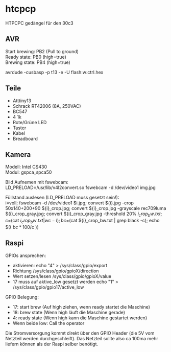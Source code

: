 htcpcp
======

HTPCPC gedängel für den 30c3

AVR
---
Start brewing: PB2 (Pull to ground)  
Ready state: PB0 (high=true)  
Brewing state: PB4 (high=true)  

avrdude -cusbasp -p t13 -e -U flash:w:ctrl.hex

Teile
-----
- Atttiny13
- Schrack RT42006 (8A, 250VAC)
- BC547
- 4 1k
- Rote/Grüne LED
- Taster
- Kabel
- Breadboard

Kamera
------
Modell: Intel CS430  
Modul: gspca_spca50

Bild Aufnemen mit fswebcam:  
  LD_PRELOAD=/usr/lib/v4l2convert.so fswebcam -d /dev/video1 img.jpg
  
Füllstand auslesen (LD_PRELOAD muss gesetzt sein!):  
  i=voll; fswebcam -d /dev/video1 $i.jpg; convert ${i}.jpg -crop 50x140+200+90 ${i}_crop.jpg; convert ${i}_crop.jpg -grayscale rec709luma ${i}_crop_gray.jpg; convert ${i}_crop_gray.jpg -threshold 20% ${i}_crop_bw.txt; c=$(cat ${i}_crop_bw.txt | wc -l); bc=$(cat ${i}_crop_bw.txt | grep black -c); echo $(( $bc*100/$c ))

Raspi
-----
GPIOs ansprechen:
 - aktivieren:
   echo "4" > /sys/class/gpio/export
 - Richtung
   /sys/class/gpio/gpioX/direction
 - Wert setzen/lesen
   /sys/class/gpio/gpioX/value
 - 17 muss auf aktive_low gesetzt werden
   echo "1" > /sys/class/gpio/gpio17/active_low

GPIO Belegung:  
- 17: start brew (Auf high ziehen, wenn ready startet die Maschine)
- 18: brew state (Wenn high läuft die Maschine gerade)
- 4: ready state (Wenn high kann die Maschine gestartet werden)
- Wenn beide low: Call the operator

Die Stromversorgung kommt direkt über den GPIO Header (die 5V vom Netzteil
werden durchgeschleift). Das Netzteil sollte also ca 100ma mehr liefern können
als der Raspi selber benötigt.
